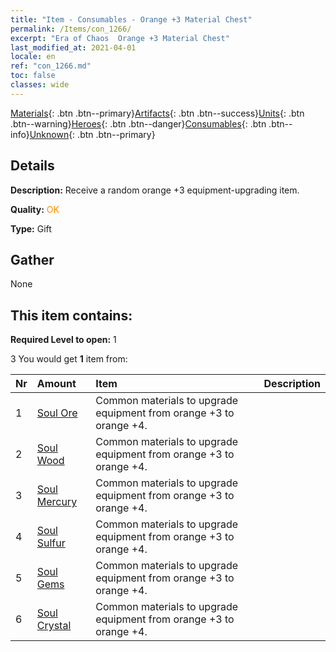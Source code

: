 ```yaml
---
title: "Item - Consumables - Orange +3 Material Chest"
permalink: /Items/con_1266/
excerpt: "Era of Chaos  Orange +3 Material Chest"
last_modified_at: 2021-04-01
locale: en
ref: "con_1266.md"
toc: false
classes: wide
---
```

 [Materials](/Items/){: .btn .btn--primary}[Artifacts](/Items/Artifacts/){: .btn .btn--success}[Units](/Items/Units/){: .btn .btn--warning}[Heroes](/Items/Heroes/){: .btn .btn--danger}[Consumables](/Items/Consumables/){: .btn .btn--info}[Unknown](/Items/Unknown/){: .btn .btn--primary}

## Details
 **Description:** Receive a random orange +3 equipment-upgrading item.

 **Quality:** <span style="color: #FF8C00">OK</span>

 **Type:** Gift

## Gather

  None

## This item contains:

 **Required Level to open:** 1

 3 You would get **1** item  from:

  | Nr | Amount |     Item    | Description |
  |:---|:-------|:------------|:-----------:|
  | 1 | [Soul Ore](/Items/mat_82/) | Common materials to upgrade equipment from orange +3 to orange +4. | 
  | 2 | [Soul Wood](/Items/mat_83/) | Common materials to upgrade equipment from orange +3 to orange +4. | 
  | 3 | [Soul Mercury](/Items/mat_84/) | Common materials to upgrade equipment from orange +3 to orange +4. | 
  | 4 | [Soul Sulfur](/Items/mat_85/) | Common materials to upgrade equipment from orange +3 to orange +4. | 
  | 5 | [Soul Gems](/Items/mat_86/) | Common materials to upgrade equipment from orange +3 to orange +4. | 
  | 6 | [Soul Crystal](/Items/mat_87/) | Common materials to upgrade equipment from orange +3 to orange +4. | 
